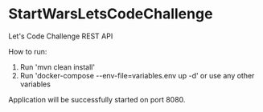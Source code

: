 # StartWarsLetsCodeChallenge
Let's Code Challenge REST API


How to run:

1) Run 'mvn clean install'
2) Run 'docker-compose --env-file=variables.env up -d' or use any other variables

Application will be successfully started on port 8080.
